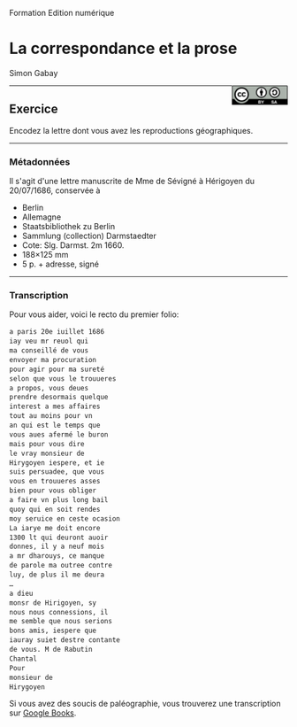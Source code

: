 Formation Edition numérique

# La correspondance et la prose

Simon Gabay

<img style="float: right; width: 20%;" src="../Cours_08_images/cc-by-sa.png">

---
## Exercice
Encodez la lettre dont vous avez les reproductions géographiques.

---
### Métadonnées

Il s'agit d'une lettre manuscrite de Mme de Sévigné à Hérigoyen du 20/07/1686, conservée à
* Berlin
* Allemagne
* Staatsbibliothek zu Berlin
* Sammlung (collection) Darmstaedter
* Cote: Slg. Darmst. 2m 1660.
* 188×125 mm
* 5 p. + adresse, signé

---
### Transcription

Pour vous aider, voici le recto du premier folio:

```txt
a paris 20e iuillet 1686
iay veu mr reuol qui
ma conseillé de vous
envoyer ma procuration
pour agir pour ma sureté
selon que vous le trouueres
a propos, vous deues
prendre desormais quelque
interest a mes affaires
tout au moins pour vn
an qui est le temps que
vous aues afermé le buron
mais pour vous dire
le vray monsieur de
Hirygoyen iespere, et ie
suis persuadee, que vous
vous en trouueres asses
bien pour vous obliger
a faire vn plus long bail
quoy qui en soit rendes
moy seruice en ceste ocasion
La iarye me doit encore
1300 lt qui deuront auoir
donnes, il y a neuf mois
a mr dharouys, ce manque
de parole ma outree contre
luy, de plus il me deura
…
a dieu
monsr de Hirigoyen, sy
nous nous connessions, il
me semble que nous serions
bons amis, iespere que
iauray suiet destre contante
de vous. M de Rabutin
Chantal
Pour
monsieur de
Hirygoyen

```

Si vous avez des soucis de paléographie, vous trouverez une transcription sur [Google Books](https://books.google.ch/books?id=5Wc-ye7qpLkC&hl=fr&pg=PA432).
